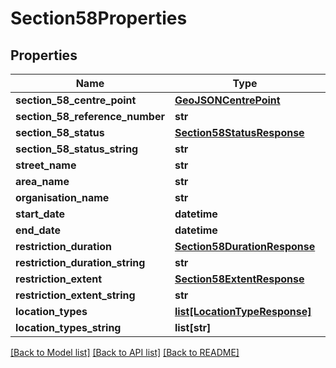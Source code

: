# Section58Properties

## Properties
Name | Type | Description | Notes
------------ | ------------- | ------------- | -------------
**section_58_centre_point** | [**GeoJSONCentrePoint**](GeoJSONCentrePoint.md) |  | 
**section_58_reference_number** | **str** |  | 
**section_58_status** | [**Section58StatusResponse**](Section58StatusResponse.md) |  | 
**section_58_status_string** | **str** |  | 
**street_name** | **str** |  | 
**area_name** | **str** |  | [optional] 
**organisation_name** | **str** |  | 
**start_date** | **datetime** |  | 
**end_date** | **datetime** |  | 
**restriction_duration** | [**Section58DurationResponse**](Section58DurationResponse.md) |  | 
**restriction_duration_string** | **str** |  | 
**restriction_extent** | [**Section58ExtentResponse**](Section58ExtentResponse.md) |  | 
**restriction_extent_string** | **str** |  | 
**location_types** | [**list[LocationTypeResponse]**](LocationTypeResponse.md) |  | 
**location_types_string** | **list[str]** |  | 

[[Back to Model list]](../README.md#documentation-for-models) [[Back to API list]](../README.md#documentation-for-api-endpoints) [[Back to README]](../README.md)

